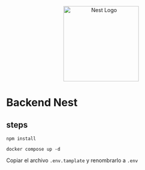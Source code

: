 <p align="center">
  <a href="http://nestjs.com/" target="blank"><img src="https://nestjs.com/img/logo-small.svg" width="200" alt="Nest Logo" /></a>
</p>

# Backend Nest
## steps
```
npm install
```
```
docker compose up -d
```

Copiar el archivo ``.env.tamplate`` y renombrarlo a ``.env``